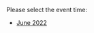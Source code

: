 Please select the event time:

- [June 2022](https://github.com/IBM/cp4ba-tech-jam/tree/main/Presentations%20%26%20Recordings/EMEA/June%202022)
